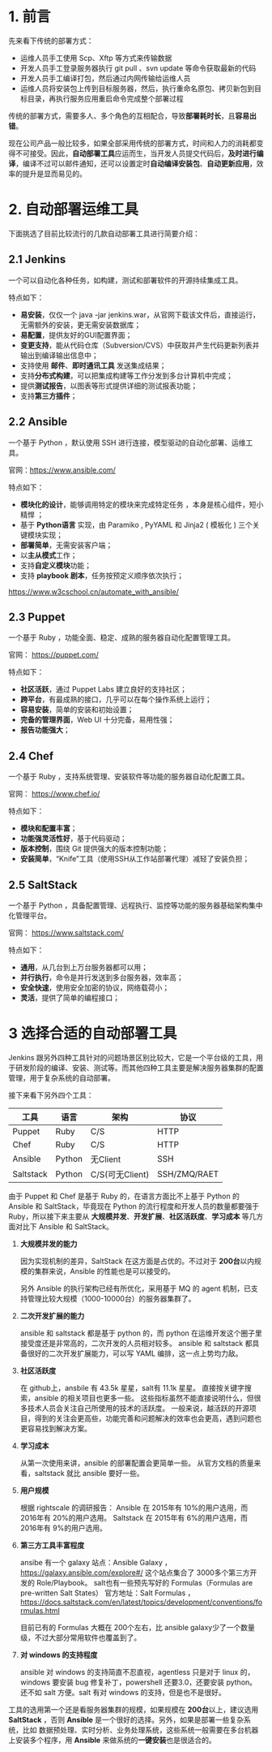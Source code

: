 # 1. 前言

先来看下传统的部署方式：

- 运维人员手工使用 Scp、Xftp 等方式来传输数据
- 开发人员手工登录服务器执行 git pull 、svn update 等命令获取最新的代码
- 开发人员手工编译打包，然后通过内网传输给运维人员
- 运维人员将安装包上传到目标服务器，然后，执行重命名原包、拷贝新包到目标目录，再执行服务应用重启命令完成整个部署过程

传统的部署方式，需要多人、多个角色的互相配合，导致**部署耗时长**，且**容易出错**。

现在公司产品一般比较多，如果全部采用传统的部署方式，时间和人力的消耗都变得不可接受。因此，**自动部署工具**应运而生，当开发人员提交代码后，**及时进行编译**，编译不过可以邮件通知，还可以设置定时**自动编译安装包**、**自动更新应用**，效率的提升是显而易见的。

# 2. 自动部署运维工具

下面挑选了目前比较流行的几款自动部署工具进行简要介绍：

## 2.1 Jenkins

一个可以自动化各种任务，如构建，测试和部署软件的开源持续集成工具。

特点如下：

- **易安装**，仅仅一个 java -jar jenkins.war，从官网下载该文件后，直接运行，无需额外的安装，更无需安装数据库；
- **易配置**，提供友好的GUI配置界面；
- **变更支持**，能从代码仓库（Subversion/CVS）中获取并产生代码更新列表并输出到编译输出信息中；
- 支持使用 **邮件**、**即时通讯工具** 发送集成结果；
- 支持**分布式构建**，可以把集成构建等工作分发到多台计算机中完成；
- 提供**测试报告**，以图表等形式提供详细的测试报表功能；
- 支持**第三方插件**；

## 2.2 Ansible

一个基于 Python ，默认使用 SSH 进行连接，模型驱动的自动化部署、运维工具。

官网：https://www.ansible.com/

特点如下：

- **模块化的设计**，能够调用特定的模块来完成特定任务 ，本身是核心组件，短小精悍 ；
- 基于 **Python语言** 实现，由 Paramiko , PyYAML 和 Jinja2 ( 模板化 ) 三个关键模块实现； 
- **部署简单**，无需安装客户端； 
- 以**主从模式**工作； 
- 支持**自定义模块**功能； 
- 支持 **playbook 剧本**，任务按预定义顺序依次执行； 

https://www.w3cschool.cn/automate_with_ansible/

## 2.3 Puppet

一个基于 Ruby ，功能全面、稳定、成熟的服务器自动化配置管理工具。

官网： https://puppet.com/ 

特点如下：

- **社区活跃**，通过 Puppet Labs 建立良好的支持社区；
- **跨平台**，有最成熟的接口，几乎可以在每个操作系统上运行；
- **容易安装**，简单的安装和初始设置；
- **完备的管理界面**，Web UI 十分完备，易用性强；
- **报告功能强大**；

## 2.4 Chef

一个基于 Ruby ，支持系统管理、安装软件等功能的服务器自动化配置工具。

官网： https://www.chef.io/ 

特点如下：

- **模块和配置丰富**；
- **功能强灵活性好**，基于代码驱动；
- **版本控制**，围绕 Git 提供强大的版本控制功能；
- **安装简单**，“Knife”工具（使用SSH从工作站部署代理）减轻了安装负担；

## 2.5 SaltStack

一个基于 Python ，具备配置管理、远程执行、监控等功能的服务器基础架构集中化管理平台。

官网： https://www.saltstack.com/

特点如下：

- **通用**，从几台到上万台服务器都可以用；
- **并行执行**，命令是并行发送到多台服务器，效率高；
- **安全快速**，使用安全加密的协议，网络载荷小；
- **灵活**，提供了简单的编程接口；

# 3 选择合适的自动部署工具

Jenkins 跟另外四种工具针对的问题场景区别比较大，它是一个平台级的工具，用于研发阶段的编译、安装、测试等。而其他四种工具主要是解决服务器集群的配置管理，用于复杂系统的自动部署。

接下来看下另外四个工具：

| 工具      | 语言   | 架构            | 协议         |
| --------- | ------ | --------------- | ------------ |
| Puppet    | Ruby   | C/S             | HTTP         |
| Chef      | Ruby   | C/S             | HTTP         |
| Ansible   | Python | 无Client        | SSH          |
| Saltstack | Python | C/S(可无Client) | SSH/ZMQ/RAET |

由于 Puppet 和 Chef 是基于 Ruby 的，在语言方面比不上基于 Python 的 Ansible 和 SaltStack，毕竟现在 Python 的流行程度和开发人员的数量都要强于 Ruby，所以接下来主要从 **大规模并发**、**开发扩展**、**社区活跃度**、**学习成本** 等几方面对比下 Ansible 和 SaltStack。

1. **大规模并发的能力**

   因为实现机制的差异，SaltStack 在这方面是占优的。不过对于 **200台**以内规模的集群来说，Ansible 的性能也是可以接受的。 

   另外 Ansible 的执行架构已经有所优化，采用基于 MQ 的 agent 机制，已支持管理比较大规模（1000-10000台）的服务器集群了。

2. **二次开发扩展的能力**

   ansible 和 saltstack 都是基于 python 的，而 python 在运维开发这个圈子里接受度还是非常高的，二次开发的人员相对较多。 
   ansible 和 saltstack 都具备很好的二次开发扩展能力，可以写 YAML 编排，这一点上势均力敌。

3. **社区活跃度**

   在 github上，ansbile 有 43.5k 星星，salt有 11.1k 星星。 
   直接按关键字搜索，ansible 的相关项目也更多一些。 
   这些指标虽然不能直接说明什么，但很多技术人员会关注自己所使用的技术的活跃度。 一般来说，越活跃的开源项目，得到的关注会更高些，功能完善和问题解决的效率也会更高，遇到问题也更容易找到解决方案。

4. **学习成本**

   从第一次使用来讲，ansible 的部署配置会更简单一些。 
   从官方文档的质量来看，saltstack 就比 ansible 要好一些。 

5. **用户规模**

   根据 rightscale 的调研报告： 
   	Ansible 在 2015年有 10%的用户选用，而 2016年有 20%的用户选用。 Saltstack 在 2015年有 6%的用户选用，而2016年有 9%的用户选用。

6. **第三方工具丰富程度**

   ansibe 有一个 galaxy 站点：Ansible Galaxy ，https://galaxy.ansible.com/explore#/
   这个站点集合了 3000多个第三方开发的 Role/Playbook。 
   salt也有一些预先写好的 Formulas（Formulas are pre-written Salt States） 
   官方地址：Salt Formulas ，https://docs.saltstack.com/en/latest/topics/development/conventions/formulas.html

   目前已有的 Formulas 大概在 200个左右，比 ansible galaxy少了一个数量级，不过大部分常用软件也覆盖到了。

7. **对 windows 的支持程度**

   ansible 对 windows 的支持简直不忍直视，agentless 只是对于 linux 的，windows 要安装 bug 修复补丁，powershell 还要3.0，还要安装 python。还不如 salt 方便。salt 有对 windows 的支持，但是也不是很好。

工具的选用第一个还是看服务器集群的规模，如果规模在 **200台**以上，建议选用 **SaltStack** ，否则 **Ansible** 是一个很好的选择。另外，如果是部署一些复杂系统，比如 数据预处理、实时分析、业务处理系统，这些系统一般需要在多台机器上安装多个程序，用 **Ansible** 来做系统的**一键安装**也是很适合的。
